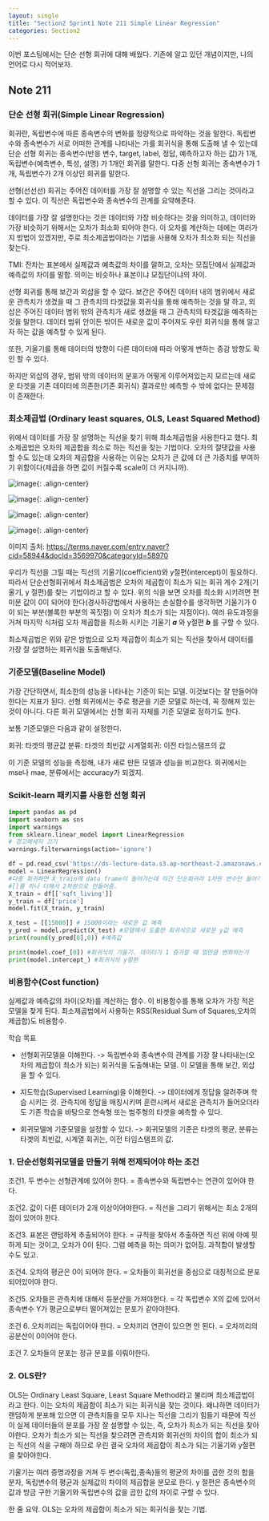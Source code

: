 ```yaml
---
layout: single
title: "Section2 Sprint1 Note 211 Simple Linear Regression"
categories: Section2
---
```


이번 포스팅에서는 단순 선형 회귀에 대해 배웠다. 기존에 알고 있던 개념이지만, 나의 언어로 다시 적어보자.

## Note 211
### 단순 선형 회귀(Simple Linear Regression)
회귀란, 독립변수에 따른 종속변수의 변화를 정량적으로 파악하는 것을 말한다. 독립변수와 종속변수가 서로 어떠한 관계를 나타내는 가를 회귀식을 통해 도출해 낼 수 있는데 단순 선형 회귀는
종속변수(반응 변수, target, label, 정답, 예측하고자 하는 값)가 1개, 독립변수(예측변수, 특성, 설명) 가 1개인 회귀를 말한다. 다중 선형 회귀는 종속변수가 1개, 독립변수가 2개 이상인 회귀를 말한다.

선형(선선선) 회귀는 주어진 데이터를 가장 잘 설명할 수 있는 직선을 그리는 것이라고 할 수 있다. 이 직선은 독립변수와 종속변수의 관계를 요약해준다.

데이터를 가장 잘 설명한다는 것은 데이터와 가장 비슷하다는 것을 의미하고, 데이터와 가장 비슷하기 위해서는 오차가 최소화 되어야 한다.
이 오차를 계산하는 데에는 여러가지 방법이 있겠지만, 주로 최소제곱법이라는 기법을 사용해 오차가 최소화 되는 직선을 찾는다.

TMI: 잔차는 표본에서 실제값과 예측값의 차이를 말하고, 오차는 모집단에서 실제값과 예측값의 차이를 말함. 의미는 비슷하나 표본이냐 모집단이냐의 차이.

선형 회귀를 통해 보간과 외삽을 할 수 있다. 보간은 주어진 데이터 내의 범위에서 새로운 관측치가 생겼을 때 그 관측치의 타겟값을 회귀식을 통해 예측하는 것을 말 하고, 외삽은 주어진 데이터 
범위 밖의 관측치가 새로 생겼을 때 그 관측치의 타겟값을 예측하는 것을 말한다. 데이터 범위 안이든 밖이든 새로운 값이 주어져도 우린 회귀식을 통해 알고자 하는 값을 예측할 수 있게 된다.

또한, 기울기를 통해 데이터의 방향이 다른 데이터에 따라 어떻게 변하는 증감 방향도 확인 할 수 있다.

하지만 외삽의 경우, 범위 밖의 데이터의 분포가 어떻게 이루어져있는지 모르는데 새로운 타겟을 기존 데이터에 의존한(기존 회귀식) 결과로만 예측할 수 밖에 없다는 문제점이 존재한다.

### 최소제곱법 (Ordinary least squares, OLS, Least Squared Method)
위에서 데이터를 가장 잘 설명하는 직선을 찾기 위해 최소제곱법을 사용한다고 했다. 최소제곱법은 오차의 제곱합을 최소로 하는 직선을 찾는 기법이다. 
오차의 절댓값을 사용할 수도 있는데 오차의 제곱합을 사용하는 이유는 오차가 큰 값에 더 큰 가중치를 부여하기 위함이다(제곱을 하면 값이 커질수록 scale이 더 커지니까).

![image](https://user-images.githubusercontent.com/97672187/155123309-a43624d9-59f4-4107-a203-dea3db77f314.png){: .align-center}

![image](https://user-images.githubusercontent.com/97672187/155123346-3f725dab-818c-4737-bf1b-3b594f91fd9d.png){: .align-center}

![image](https://user-images.githubusercontent.com/97672187/155123365-49020b96-2a98-44ba-87a1-ddea4cea8a4c.png){: .align-center}

![image](https://user-images.githubusercontent.com/97672187/155123394-cb1c71c4-b0ac-4be2-9b5e-cbeef482a387.png){: .align-center}

이미지 출처: https://terms.naver.com/entry.naver?cid=58944&docId=3569970&categoryId=58970

우리가 직선을 그릴 때는 직선의 기울기(coefficient)와 y절편(intercept)이 필요하다. 따라서 단순선형회귀에서 최소제곱법은 오차의 제곱합이 최소가 되는 회귀 계수 2개(기울기, y 절편)를 
찾는 기법이라고 할 수 있다. 위의 식을 보면 오차를 최소화 시키려면 편미분 값이 0이 되어야 한다(경사하강법에서 사용하는 손실함수를 생각하면 기울기가 0이 되는 부분(볼록한 부분의 꼭짓점)
이 오차가 최소가 되는 지점이다). 여러 유도과정을 거쳐 마지막 식처럼 오차 제곱합을 최소화 시키는 기울기  **_a_** 와  y절편 **_b_** 를 구할 수 있다.

최소제곱법은 위와 같은 방법으로 오차 제곱합이 최소가 되는 직선을 찾아서 데이터를 가장 잘 설명하는 회귀식을 도출해낸다.

### 기준모델(Baseline Model)
가장 간단하면서, 최소한의 성능을 나타내는 기준이 되는 모델. 이것보다는 잘 만들어야 한다는 지표가 된다.
선형 회귀에서는 주로 평균을 기준 모델로 하는데, 꼭 정해져 있는 것이 아니다.
다른 회귀 모델에서는 선형 회귀 자체를 기준 모델로 정하기도 한다.

보통 기준모델은 다음과 같이 설정한다.

회귀: 타겟의 평균값
분류: 타겟의 최빈값
시계열회귀: 이전 타임스탬프의 값

이 기준 모델의 성능을 측정해, 내가 새로 만든 모델과 성능을 비교한다. 회귀에서는 mse나 mae, 분류에서는 accuracy가 되겠지.

### Scikit-learn 패키지를 사용한 선형 회귀
```python
import pandas as pd
import seaborn as sns
import warnings
from sklearn.linear_model import LinearRegression
# 경고메세지 끄기
warnings.filterwarnings(action='ignore')

df = pd.read_csv('https://ds-lecture-data.s3.ap-northeast-2.amazonaws.com/kc_house_data/kc_house_data.csv')
model = LinearRegression()
#다중 회귀하면 X_train에 data frame이 들어가는데 이건 단순회귀라 1차원 변수만 들어가니까
#[]를 하나 더해서 2차원으로 만들어줌.
X_train = df[['sqft_living']]
y_train = df['price']
model.fit(X_train, y_train)

X_test = [[15000]] # 15000이라는 새로운 값 예측
y_pred = model.predict(X_test) #모델에서 도출한 회귀식으로 새로운 y값 예측
print(round(y_pred[0],0)) #예측값

print(model.coef_[0]) #회귀식의 기울기. 데이터가 1 증가할 때 얼만큼 변화하는가
print(model.intercept_) #회귀식의 y절편
```

### 비용함수(Cost function)
실제값과 예측값의 차이(오차)를 계산하는 함수. 이 비용함수를 통해 오차가 가장 적은 모델을 찾게 된다.
최소제곱법에서 사용하는 RSS(Residual Sum of Squares,오차의 제곱합)도 비용함수.

학습 목표
- 선형회귀모델을 이해한다. -> 독립변수와 종속변수의 관계를 가장 잘 나타내는(오차의 제곱합이 최소가 되는) 회귀식을 도출해내는 모델. 이 모델을 통해 보간, 외삽을 할 수 있다. 

- 지도학습(Supervised Learning)을 이해한다. -> 데이터에게 정답을 알려주며 학습 시키는 것. 관측치에 정답을 매칭시키며 훈련시켜서 새로운 관측치가 들어오더라도 기존 학습을 바탕으로 
연속형 또는 범주형의 타겟을 예측할 수 있다.

- 회귀모델에 기준모델을 설정할 수 있다. -> 회귀모델의 기준은 타겟의 평균, 분류는 타겟의 최빈값, 시계열 회귀는, 이전 타임스탬프의 값.


### 1. 단순선형회귀모델을 만들기 위해 전제되어야 하는 조건

조건1. 두 변수는 선형관계에 있어야 한다. = 종속변수와 독립변수는 연관이 있어야 한다.

조건2. 값이 다른 데이터가 2개 이상이어야한다. = 직선을 그리기 위해서는 최소 2개의 점이 있어야 한다.

조건3. 표본은 랜덤하게 추출되어야 한다. = 규칙을 찾아서 추출하면 직선 위에 아예 핏하게 되는 것이고, 오차가 0이 된다. 그럼 예측을 하는 의미가 없어짐. 과적합이 발생할 수도 있고.

조건4. 오차의 평균은 0이 되어야 한다. = 오차들이 회귀선을 중심으로 대칭적으로 분포되어있어야 한다.

조건5. 오차들은 관측치에 대해서 등분산을 가져야한다. = 각 독립변수 X의 값에 있어서 종속변수 Y가 평균으로부터 떨어져있는 분포가 같아야한다.

조건 6. 오차끼리는 독립이어야 한다. = 오차끼리 연관이 있으면 안 된다. = 오차끼리의 공분산이 0이어야 한다.

조건 7. 오차들의 분포는 정규 분포를 이뤄야한다.

### 2. OLS란?

OLS는 Ordinary Least Square, Least Square Method라고 불리며 최소제곱법이라고 한다. 이는 오차의 제곱합이 최소가 되는 회귀식을 찾는 것이다. 왜냐하면 데이터가 랜덤하게 분포해 있으면 이 관측치들을 모두 지나는 직선을 그리기 힘들기 때문에 직선이 실제 데이터들의 분포를 가장 잘 설명할 수 있는, 즉, 오차가 최소가 되는 직선을 찾아야한다. 오차가 최소가 되는 직선을 찾으려면 관측치와 회귀선의 차이의 합이 최소가 되는 직선의 식을 구해야 하므로 우린 결국 오차의 제곱합이 최소가 되는 기울기와 y절편을 찾아야한다.

기울기는 여러 증명과정을 거쳐 두 변수(독립,종속)들의 평균의 차이를 곱한 것의 합을 분자, 독립변수의 평균과 실제값의 차이의 제곱합을 분모로 한다. y 절편은 종속변수의 값과 방금 구한 기울기와 독립변수의 값을 곱한 값의 차이로 구할 수 있다.

한 줄 요약. OLS는 오차의 제곱합이 최소가 되는 회귀식을 찾는 기법.
